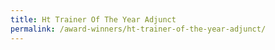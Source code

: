 ```yaml
---
title: Ht Trainer Of The Year Adjunct
permalink: /award-winners/ht-trainer-of-the-year-adjunct/
---
```

